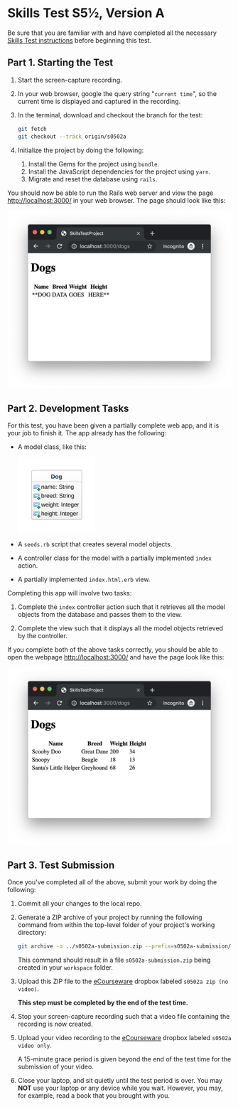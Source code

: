 # Skills Test S5½, Version A

Be sure that you are familiar with and have completed all the necessary [Skills Test instructions](https://memphis-cs.github.io/comp-4081/skills-test-instructions/) before beginning this test.

## Part 1. Starting the Test

1. Start the screen-capture recording.

1. In your web browser, google the query string "`current time`", so the current time is displayed and captured in the recording.

1. In the terminal, download and checkout the branch for the test:

    ```bash
    git fetch
    git checkout --track origin/s0502a
    ```

1. Initialize the project by doing the following:
   1. Install the Gems for the project using `bundle`.
   1. Install the JavaScript dependencies for the project using `yarn`.
   1. Migrate and reset the database using `rails`.

You should now be able to run the Rails web server and view the page <http://localhost:3000/> in your web browser. The page should look like this:

![A screen shot of a webpage](./s0502a_fig01.png)

## Part 2. Development Tasks

For this test, you have been given a partially complete web app, and it is your job to finish it. The app already has the following:

- A model class, like this:

    ![A UML class diagram](./s0502a_fig02.png)

- A `seeds.rb` script that creates several model objects.

- A controller class for the model with a partially implemented `index` action.

- A partially implemented `index.html.erb` view.

Completing this app will involve two tasks:

1. Complete the `index` controller action such that it retrieves all the model objects from the database and passes them to the view.

1. Complete the view such that it displays all the model objects retrieved by the controller.

If you complete both of the above tasks correctly, you should be able to open the webpage <http://localhost:3000/> and have the page look like this:

![A screen shot of a webpage](./s0502a_fig03.png)

## Part 3. Test Submission

Once you've completed all of the above, submit your work by doing the following:

1. Commit all your changes to the local repo.

1. Generate a ZIP archive of your project by running the following command from within the top-level folder of your project's working directory:

    ```bash
    git archive -o ../s0502a-submission.zip --prefix=s0502a-submission/ HEAD
    ```

    This command should result in a file `s0502a-submission.zip` being created in your `workspace` folder.

1. Upload this ZIP file to the [eCourseware](https://elearn.memphis.edu/) dropbox labeled `s0502a zip (no video)`.

    **This step must be completed by the end of the test time.**

1. Stop your screen-capture recording such that a video file containing the recording is now created.

1. Upload your video recording to the [eCourseware](https://elearn.memphis.edu/) dropbox labeled `s0502a video only`.

    A 15-minute grace period is given beyond the end of the test time for the submission of your video.

1. Close your laptop, and sit quietly until the test period is over. You may **NOT** use your laptop or any device while you wait. However, you may, for example, read a book that you brought with you.
